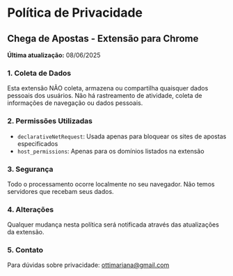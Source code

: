 # Política de Privacidade

## Chega de Apostas - Extensão para Chrome

**Última atualização:** 08/06/2025

### 1. Coleta de Dados

Esta extensão NÃO coleta, armazena ou compartilha quaisquer dados pessoais dos usuários. Não há rastreamento de atividade, coleta de informações de navegação ou dados pessoais.

### 2. Permissões Utilizadas

- `declarativeNetRequest`: Usada apenas para bloquear os sites de apostas especificados
- `host_permissions`: Apenas para os domínios listados na extensão

### 3. Segurança

Todo o processamento ocorre localmente no seu navegador. Não temos servidores que recebam seus dados.

### 4. Alterações

Qualquer mudança nesta política será notificada através das atualizações da extensão.

### 5. Contato

Para dúvidas sobre privacidade: [ottimariana@gmail.com](mailto:ottimariana@gmail.com)
